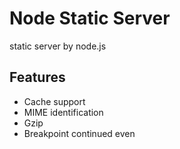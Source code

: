 # Node Static Server
static server by node.js

## Features
- Cache support
- MIME identification
- Gzip
- Breakpoint continued even
